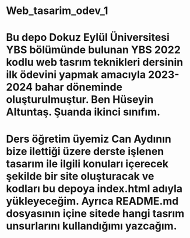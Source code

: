 # Web_tasarim_odev_1
# Bu depo Dokuz Eylül Üniversitesi YBS bölümünde bulunan YBS 2022 kodlu web tasrım teknikleri dersinin ilk ödevini yapmak amacıyla 2023-2024 bahar döneminde oluşturulmuştur. Ben Hüseyin Altuntaş. Şuanda ikinci sınıfım.
# Ders öğretim üyemiz Can Aydının bize ilettiği üzere derste işlenen tasarım ile ilgili konuları içerecek şekilde bir site oluşturacak ve kodları bu depoya index.html adıyla yükleyeceğim. Ayrıca README.md dosyasının içine sitede hangi tasrım unsurlarını kullandığımı yazcağım.